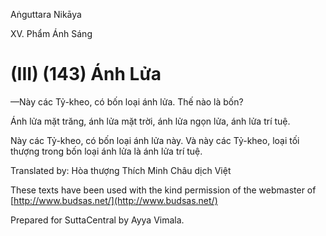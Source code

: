 

Aṅguttara Nikāya

XV. Phẩm Ánh Sáng

# (III) (143) Ánh Lửa

—Này các Tỷ-kheo, có bốn loại ánh lửa. Thế nào là bốn?

Ánh lửa mặt trăng, ánh lửa mặt trời, ánh lửa ngọn lửa, ánh lửa trí tuệ.

Này các Tỷ-kheo, có bốn loại ánh lửa này. Và này các Tỷ-kheo, loại tối thượng trong bốn loại ánh lửa là ánh lửa trí tuệ.

Translated by: Hòa thượng Thích Minh Châu dịch Việt

These texts have been used with the kind permission of the webmaster of [http://www.budsas.net/](http://www.budsas.net/)

Prepared for SuttaCentral by Ayya Vimala.